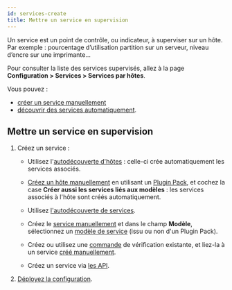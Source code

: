 ```yaml
---
id: services-create
title: Mettre un service en supervision
---
```


Un service est un point de contrôle, ou indicateur, à superviser sur un hôte. Par exemple : pourcentage d’utilisation partition sur un
serveur, niveau d’encre sur une imprimante...

Pour consulter la liste des services supervisés, allez à la page **Configuration > Services > Services par hôtes**.

Vous pouvez :

- [créer un service manuellement](services)
- [découvrir des services automatiquement](../discovery/services-discovery).

## Mettre un service en supervision

1. Créez un service :

    - Utilisez l'[autodécouverte d'hôtes](../discovery/hosts-discovery) : celle-ci crée automatiquement les services associés.

    - [Créez un hôte manuellement](hosts) en utilisant un [Plugin Pack](../pluginpacks), et cochez la case **Créer aussi les services liés aux modèles** : les services associés à l'hôte sont créés automatiquement.

    - Utilisez [l'autodécouverte de services](../discovery/services-discovery).

    - Créez le [service manuellement](services) et dans le champ **Modèle**, sélectionnez un [modèle de service](services-templates) (issu ou non d'un Plugin Pack).

    - Créez ou utilisez une [commande](commands) de vérification existante, et liez-la à un service [créé manuellement](services).

    - Créez un service via [les API](../../api/introduction).

2. [Déployez la configuration](../monitoring-servers/deploying-a-configuration).
